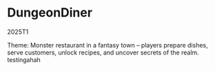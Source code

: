 # DungeonDiner
2025T1


Theme: Monster restaurant in a fantasy town – players prepare dishes, serve customers, unlock recipes, and uncover secrets of the realm.
testingahah